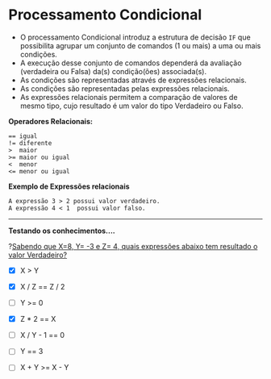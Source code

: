# Processamento Condicional
+ O processamento Condicional introduz a estrutura de decisão ```IF``` que possibilita agrupar um conjunto de comandos (1 ou mais) a uma ou mais condições.
+ A execução desse conjunto de comandos dependerá da avaliação (verdadeira ou Falsa) da(s) condição(ões) associada(s).
+ As condições são representadas através de expressões relacionais. 
+ As condições são representadas pelas expressões relacionais.
+ As expressões relacionais permitem a comparação de valores de mesmo tipo, cujo resultado é um valor do tipo Verdadeiro ou Falso. 

**Operadores Relacionais:**
```
== igual
!= diferente
>  maior
>= maior ou igual
<  menor
<= menor ou igual
```
**Exemplo de Expressões relacionais**
```
A expressão 3 > 2 possui valor verdadeiro. 
A expressão 4 < 1  possui valor falso.
```
-------
**Testando os conhecimentos....**

?[Sabendo que  X=8, Y= -3 e Z= 4, quais expressões abaixo tem resultado o valor Verdadeiro?](multiple)
-[x] X > Y	
-[x] X / Z == Z / 2 
-[ ] Y >= 0
-[x] Z * 2 == X
-[ ] X / Y - 1 == 0
-[ ] Y == 3
-[ ] X + Y >= X - Y 

